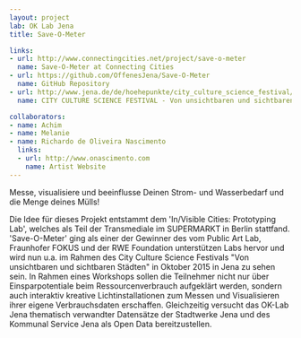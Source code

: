 ```yaml
---
layout: project
lab: OK Lab Jena
title: Save-O-Meter

links:
- url: http://www.connectingcities.net/project/save-o-meter
  name: Save-O-Meter at Connecting Cities
- url: https://github.com/OffenesJena/Save-O-Meter
  name: GitHub Repository
- url: http://www.jena.de/de/hoehepunkte/city_culture_science_festival/427028
  name: CITY CULTURE SCIENCE FESTIVAL - Von unsichtbaren und sichtbaren Städten

collaborators:
- name: Achim
- name: Melanie
- name: Richardo de Oliveira Nascimento
  links:
  - url: http://www.onascimento.com
    name: Artist Website
---
```


Messe, visualisiere und beeinflusse Deinen Strom- und Wasserbedarf und die Menge deines Mülls!

Die Idee für dieses Projekt entstammt dem 'In/Visible Cities: Prototyping Lab', welches als Teil der Transmediale im SUPERMARKT in Berlin stattfand.
'Save-O-Meter' ging als einer der Gewinner des vom Public Art Lab, Fraunhofer FOKUS und der RWE Foundation unterstützen Labs hervor und wird nun u.a.
im Rahmen des City Culture Science Festivals "Von unsichtbaren und sichtbaren Städten" in Oktober 2015 in Jena zu sehen sein. In Rahmen eines Workshops
sollen die Teilnehmer nicht nur über Einsparpotentiale beim Ressourcenverbrauch aufgeklärt werden, sondern auch interaktiv kreative Lichtinstallationen
zum Messen und Visualisieren ihrer eigene Verbrauchsdaten erschaffen. Gleichzeitig versucht das OK-Lab Jena thematisch verwandter Datensätze der Stadtwerke
Jena und des Kommunal Service Jena als Open Data bereitzustellen.
